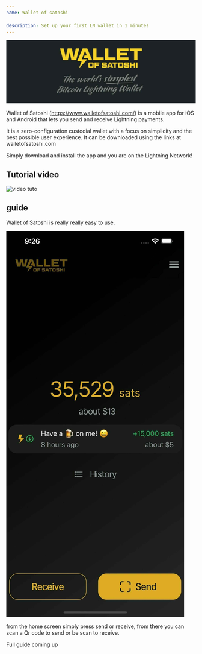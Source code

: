 ```yaml
---
name: Wallet of satoshi

description: Set up your first LN wallet in 1 minutes
---
```


![cover](assets/cover.jpeg)

Wallet of Satoshi (https://www.walletofsatoshi.com/) is a mobile app for iOS and Android that lets you send and receive Lightning payments.

It is a zero-configuration custodial wallet with a focus on simplicity and the best possible user experience. It can be downloaded using the links at walletofsatoshi.com

Simply download and install the app and you are on the Lightning Network!

## Tutorial video

![video tuto](https://youtu.be/Es4InK3lq5c)

## guide

Wallet of Satoshi is really really easy to use.

![cover](assets/1.jpeg)

from the home screen simply press send or receive, from there you can scan a Qr code to send or be scan to receive.

Full guide coming up
